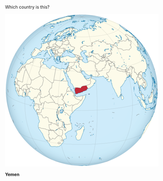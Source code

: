 Which country is this?

![Map of a country](images/Yemen_on_the_globe_(Yemen_centered).svg)
<!--question-->
**Yemen**